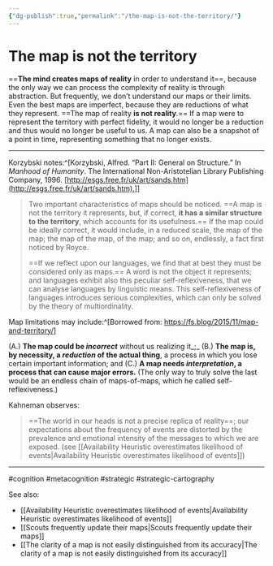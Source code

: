 ```yaml
---
{"dg-publish":true,"permalink":"/the-map-is-not-the-territory/"}
---
```


# The map is not the territory


==**The mind creates maps of reality** in order to understand it==, because the only way we can process the complexity of reality is through abstraction. But frequently, we don’t understand our maps or their limits. Even the best maps are imperfect, because they are reductions of what they represent. ==The map of reality **is not reality**.== If a map were to represent the territory with perfect fidelity, it would no longer be a reduction and thus would no longer be useful to us. A map can also be a snapshot of a point in time, representing something that no longer exists.

---



Korzybski notes:^[Korzybski, Alfred. “Part II: General on Structure.” In _Manhood of Humanity_. The International Non-Aristotelian Library Publishing Company, 1996. [http://esgs.free.fr/uk/art/sands.htm](http://esgs.free.fr/uk/art/sands.htm).]]

> Two important characteristics of maps should be noticed. ==A map is not the territory it represents, but, if correct, **it has a similar structure to the territory**, which accounts for its usefulness.== If the map could be ideally correct, it would include, in a reduced scale, the map of the map; the map of the map, of the map; and so on, endlessly, a fact first noticed by Royce.
> 
> ==If we reflect upon our languages, we find that at best they must be considered only as maps.== A word is not the object it represents; and languages exhibit also this peculiar self-reflexiveness, that we can analyse languages by linguistic means. This self-reflexiveness of languages introduces serious complexities, which can only be solved by the theory of multiordinality.

Map limitations may include:^[Borrowed from: https://fs.blog/2015/11/map-and-territory/]

(A.) **The map could be _incorrect_** without us realizing it_;_ 
(B.) **The map is, by necessity, a _reduction_ of the actual thing**, a process in which you lose certain important information; and 
(C.) **A map needs _interpretation_, a process that can cause major errors.** (The only way to truly solve the last would be an endless chain of maps-of-maps, which he called self-reflexiveness.)

Kahneman observes:

> ==The world in our heads is not a precise replica of reality==; our expectations about the frequency of events are distorted by the prevalence and emotional intensity of the messages to which we are exposed. (see [[Availability Heuristic overestimates likelihood of events\|Availability Heuristic overestimates likelihood of events]])


---
#cognition #metacognition #strategic #strategic-cartography 

See also:
- [[Availability Heuristic overestimates likelihood of events\|Availability Heuristic overestimates likelihood of events]]
- [[Scouts frequently update their maps\|Scouts frequently update their maps]]
- [[The clarity of a map is not easily distinguished from its accuracy\|The clarity of a map is not easily distinguished from its accuracy]]